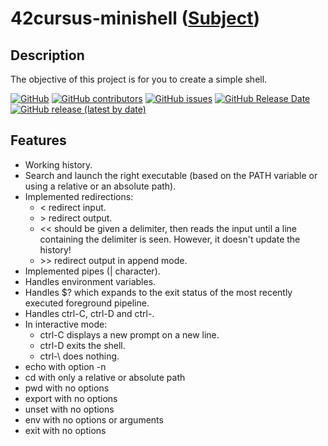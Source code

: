 # 42cursus-minishell ([Subject](/.github/en.subject.pdf))

## Description

The objective of this project is for you to create a simple shell.

[![GitHub](https://img.shields.io/github/license/BrunoCostaGH/42cursus-minishell?style=for-the-badge)](https://github.com/BrunoCostaGH/42cursus-minishell)
[![GitHub contributors](https://img.shields.io/github/contributors/BrunoCostaGH/42cursus-minishell?style=for-the-badge)](https://github.com/BrunoCostaGH/42cursus-minishell)
[![GitHub issues](https://img.shields.io/github/issues/BrunoCostaGH/42cursus-minishell?style=for-the-badge)](https://github.com/BrunoCostaGH/42cursus-minishell/issues)
[![GitHub Release Date](https://img.shields.io/github/release-date/BrunoCostaGH/42cursus-minishell?style=for-the-badge)](https://github.com/BrunoCostaGH/42cursus-minishell/releases/latest)
[![GitHub release (latest by date)](https://img.shields.io/github/v/release/BrunoCostaGH/42cursus-minishell?style=for-the-badge)](https://github.com/BrunoCostaGH/42cursus-minishell/releases/latest)

## Features

- Working history.
- Search and launch the right executable (based on the PATH variable or using a relative or an absolute path).
- Implemented redirections:
  - \< redirect input.
  - \> redirect output.
  - \<< should be given a delimiter, then reads the input until a line containing the delimiter is seen. However, it doesn't update the history!
  - \>> redirect output in append mode.
- Implemented pipes (| character).
- Handles environment variables.
- Handles $? which expands to the exit status of the most recently executed foreground pipeline.
- Handles ctrl-C, ctrl-D and ctrl-\.
- In interactive mode:
  - ctrl-C displays a new prompt on a new line.
  - ctrl-D exits the shell.
  - ctrl-\ does nothing.
- echo with option -n
- cd with only a relative or absolute path
- pwd with no options
- export with no options
- unset with no options
- env with no options or arguments
- exit with no options
